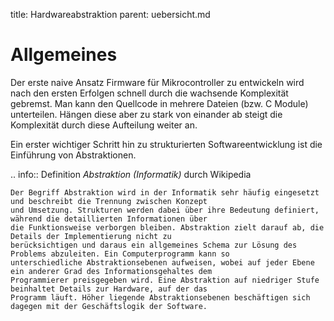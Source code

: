 title: Hardwareabstraktion
parent: uebersicht.md

# Allgemeines
Der erste naive Ansatz Firmware für Mikrocontroller zu entwickeln wird nach den ersten Erfolgen schnell durch die
wachsende Komplexität gebremst. Man kann den Quellcode in mehrere Dateien (bzw. C Module) unterteilen. Hängen diese
aber zu stark von einander ab steigt die Komplexität durch diese Aufteilung weiter an.

Ein erster wichtiger Schritt hin zu strukturierten Softwareentwicklung ist die Einführung von Abstraktionen.

.. info:: Definition *Abstraktion (Informatik)* durch Wikipedia

    Der Begriff Abstraktion wird in der Informatik sehr häufig eingesetzt und beschreibt die Trennung zwischen Konzept
    und Umsetzung. Strukturen werden dabei über ihre Bedeutung definiert, während die detaillierten Informationen über
    die Funktionsweise verborgen bleiben. Abstraktion zielt darauf ab, die Details der Implementierung nicht zu
    berücksichtigen und daraus ein allgemeines Schema zur Lösung des Problems abzuleiten. Ein Computerprogramm kann so
    unterschiedliche Abstraktionsebenen aufweisen, wobei auf jeder Ebene ein anderer Grad des Informationsgehaltes dem
    Programmierer preisgegeben wird. Eine Abstraktion auf niedriger Stufe beinhaltet Details zur Hardware, auf der das
    Programm läuft. Höher liegende Abstraktionsebenen beschäftigen sich dagegen mit der Geschäftslogik der Software.
